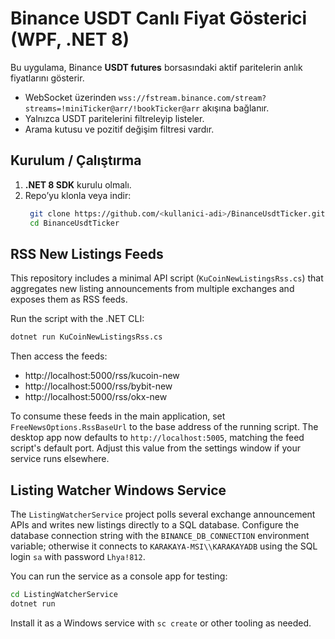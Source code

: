# Binance USDT Canlı Fiyat Gösterici (WPF, .NET 8)

Bu uygulama, Binance **USDT futures** borsasındaki aktif paritelerin anlık fiyatlarını gösterir.
- WebSocket üzerinden `wss://fstream.binance.com/stream?streams=!miniTicker@arr/!bookTicker@arr` akışına bağlanır.
- Yalnızca USDT paritelerini filtreleyip listeler.
- Arama kutusu ve pozitif değişim filtresi vardır.

## Kurulum / Çalıştırma

1. **.NET 8 SDK** kurulu olmalı.  
2. Repo’yu klonla veya indir:  
   ```bash
    git clone https://github.com/<kullanici-adi>/BinanceUsdtTicker.git
    cd BinanceUsdtTicker
   ```

## RSS New Listings Feeds

This repository includes a minimal API script (`KuCoinNewListingsRss.cs`) that aggregates
new listing announcements from multiple exchanges and exposes them as RSS feeds.

Run the script with the .NET CLI:

```bash
dotnet run KuCoinNewListingsRss.cs
```

Then access the feeds:

- http://localhost:5000/rss/kucoin-new
- http://localhost:5000/rss/bybit-new
- http://localhost:5000/rss/okx-new

To consume these feeds in the main application, set `FreeNewsOptions.RssBaseUrl`
to the base address of the running script. The desktop app now defaults to
`http://localhost:5005`, matching the feed script's default port. Adjust this
value from the settings window if your service runs elsewhere.

## Listing Watcher Windows Service

The `ListingWatcherService` project polls several exchange announcement APIs
and writes new listings directly to a SQL database. Configure the database
connection string with the `BINANCE_DB_CONNECTION` environment variable;
otherwise it connects to `KARAKAYA-MSI\\KARAKAYADB` using the SQL login
`sa` with password `Lhya!812`.

You can run the service as a console app for testing:

```bash
cd ListingWatcherService
dotnet run
```

Install it as a Windows service with `sc create` or other tooling as needed.
